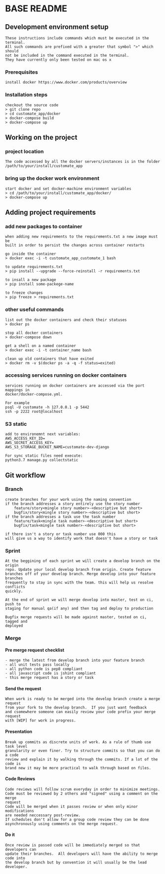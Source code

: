 # BASE README

## Development environment setup
    These instructions include commands which must be executed in the terminal.
    All such commands are prefixed with a greater that symbol ">" which should
    not be included in the command executed in the terminal.
    They have currently only been tested on mac os x

### Prerequisites
    install docker https://www.docker.com/products/overview

### Installation steps
    checkout the source code
    > git clone repo
    > cd customate_app/docker
    > docker-compose build
    > docker-compose up


## Working on the project

### project location
    The code accessed by all the docker servers/instances is in the folder
    /path/to/your/install/customate_app

### bring up the docker work environment
    start docker and set docker-machine environment variables
    > cd /path/to/your/install/customate_app/docker/
    > docker-compose up

## Adding project requirements

### add new packages to container
    when adding new requirements to the requirements.txt a new image must be
    built in order to persist the changes across container restarts

    go inside the container
    > docker exec -i -t customate_app_customate_1 bash

    to update requirements.txt
    > pip install --upgrade --force-reinstall -r requirements.txt

    to insall a new package
    > pip install some-packege-name

    to freeze changes
    > pip freeze > requirements.txt

### other useful commands

    list out the docker containers and check their statuses
    > docker ps

    stop all docker containers
    > docker-compose down

    get a shell on a named container
    > docker exec -i -t container_name bash

    clean up old containers that have exited
    > docker rm -v $(docker ps -a -q -f status=exited)

### accessing services running on docker containers
    services running on docker containers are accessed via the port mappings in
    docker/docker-compose.yml.

    For example
    psql -U customate -h 127.0.0.1 -p 5442
    ssh -p 2222 root@localhost

### S3 static 
    add to environemnt next variables:
    AWS_ACCESS_KEY_ID=
    AWS_SECRET_ACCESS_KEY=
    AWS_S3_STORAGE_BUCKET_NAME=customate-dev-django
    
    For sync static files need execute:
    python3.7 manage.py collectstatic



## Git workflow

###  Branch    

    create branches for your work using the naming convention
    if the branch addresses a story entirely use the story number
        feature/story<mingle story number>-<descriptive but short>
        bugfix/story<mingle story number>-<descriptive but short>
    if the branch addresses a task use the task number
        feature/task<mingle task number>-<descriptive but short>
        bugfix/task<mingle task number>-<descriptive but short>

    if there isn't a story or task number use 000 this
    will give us a way to identify work that doesn't have a story or task

### Sprint

    At the beggining of each sprint we will create a develop branch on the origin
    repo. Update your local develop branch from origin. Create feature
    branches off of your develop branch. Merge develop into your feature branches
    frequently to stay in sync with the team. this will help us resolve conflicts
    quickly.

    At the end of sprint we will merge develop into master, test on ci, push to
    staging for manual qa(if any) and then tag and deploy to production

    Bugfix merge requests will be made against master, tested on ci, tagged and
    deployed

### Merge
#### Pre merge request checklist
    - merge the latest from develop branch into your feature branch
    - all unit tests pass locally
    - all python code is pep8 compliant
    - all javascript code is jshint compliant
    - this merge request has a story or task

#### Send the request    

    When work is ready to be merged into the develop branch create a merge request
    from your fork to the develop branch.  If you just want feedback
    and csomewhere someone can easily review your code prefix your merge request
    with [WIP] for work in progress.

#### Presentation

    Break up commits as discrete units of work. As a rule of thumb use task level
    granularity or even finer. Try to structure commits so that you can do a code
    review and explain it by walking through the commits. If a lot of the code is
    brand new it may be more practical to walk through based on files.

#### Code Reviews
    Code reviews will follow scrum everyday in order to minimize meetings.
    Code must be reviewed by 2 others and "signed" using a comment on the merge
    request
    Code will be merged when it passes review or when only minor modifications
    are needed neccessary post-review.
    If schedules don't allow for a group code review they can be done
    asynchronously using comments on the merge request.

#### Do it
    Once review is passed code will be immediately merged so that developers can
    update their branches.  All developers will have the ability to merge code into
    the develop branch but by convention it will usually be the lead developer.
